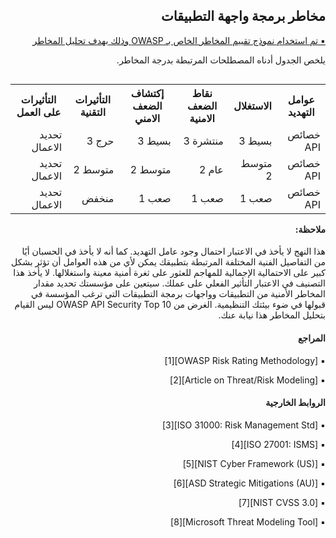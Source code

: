 <h2 dir='rtl' align='right'>مخاطر برمجة واجهة التطبيقات</h2> </p>  

[<p dir='rtl' align='right'>▪️ تم استخدام نموذج تقييم المخاطر الخاص بـ OWASP وذلك بهدف تحليل المخاطر  </p> ](0x03-introduction.md) </p>  

<p dir='rtl' align='right'>يلخص الجدول أدناه المصطلحات المرتبطة بدرجة المخاطر. </p>   
 
 

  <table dir='rtl' align="right">  
  <tr>
    <th>عوامل التهديد </th>
    <th> الاستغلال </th>
    <th> نقاط الضعف الامنية  </th>
    <th> إكتشاف الضعف الامني </th>
    <th> التأثيرات التقنية </th>
    <th> التأثيرات على
العمل </th>
    <tr>
</tr> 
    <tr>    
<td> خصائص API  </td> 
<td> بسيط  3 </td> 
<td> منتشرة 3 </td> 
<td> بسيط  3 </td> 
<td> حرج  3 </td> 
<td> تحديد الاعمال </td>
  </tr>  
      <tr>
<td> خصائص API </td> 
<td> متوسط  2 </td> 
<td> عام   2 </td> 
<td> متوسط   2 </td> 
<td> متوسط   2  </td> 
<td> تحديد الاعمال </td> 
  </tr>  
      <tr>
<td> خصائص API </td> 
<td> صعب   1 </td> 
<td> صعب  1 </td> 
<td> صعب   1 </td> 
<td> منخفض </td> 
<td> تحديد الاعمال </td> 
   </tr>
  </table>  
  <br/>
  <br/>
  <br/>
  <br/>
  <br/>
  <br/>
  <h4 dir='rtl' align='right'>ملاحظة: </h4> </p>

<p dir='rtl' align='right'> هذا النهج لا يأخذ في الاعتبار احتمال وجود عامل التهديد. كما أنه لا يأخذ في الحسبان أيًا من التفاصيل الفنية المختلفة المرتبطة بتطبيقك يمكن لأي من هذه العوامل أن تؤثر بشكل كبير على الاحتمالية الإجمالية للمهاجم للعثور على ثغرة أمنية معينة واستغلالها. لا يأخذ هذا التصنيف في الاعتبار التأثير الفعلي على عملك. سيتعين على مؤسستك تحديد مقدار المخاطر الأمنية من التطبيقات وواجهات برمجة التطبيقات التي ترغب المؤسسة في قبولها في ضوء بيئتك التنظيمية. الغرض من OWASP API Security Top 10 ليس القيام بتحليل المخاطر هذا نيابة عنك.


<h4 dir='rtl' align='right'>المراجع  </h4> </p>

<p dir='rtl' align='right'>▪️ [OWASP Risk Rating Methodology][1]
<p dir='rtl' align='right'>▪️ [Article on Threat/Risk Modeling][2]

<h4 dir='rtl' align='right'>الروابط الخارجية  </h4> </p>

<p dir='rtl' align='right'>▪️ [ISO 31000: Risk Management Std][3]
<p dir='rtl' align='right'>▪️ [ISO 27001: ISMS][4]
<p dir='rtl' align='right'>▪️ [NIST Cyber Framework (US)][5]
<p dir='rtl' align='right'>▪️ [ASD Strategic Mitigations (AU)][6]
<p dir='rtl' align='right'>▪️ [NIST CVSS 3.0][7]
<p dir='rtl' align='right'>▪️ [Microsoft Threat Modeling Tool][8]

[1]: https://www.owasp.org/index.php/OWASP_Risk_Rating_Methodology
[2]: https://www.owasp.org/index.php/Threat_Risk_Modeling
[3]: https://www.iso.org/iso-31000-risk-management.html
[4]: https://www.iso.org/isoiec-27001-information-security.html
[5]: https://www.nist.gov/cyberframework
[6]: https://www.asd.gov.au/infosec/mitigationstrategies.htm
[7]: https://nvd.nist.gov/vuln-metrics/cvss/v3-calculator
[8]: https://www.microsoft.com/en-us/download/details.aspx?id=49168

